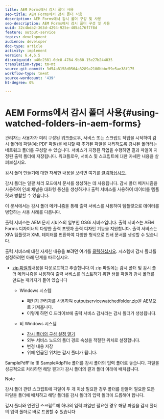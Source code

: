 ```yaml
---
title: AEM Forms에서 감시 폴더 사용
seo-title: AEM Forms에서 감시 폴더 사용
description: AEM Forms에서 감시 폴더 구성 및 사용
seo-description: AEM Forms에서 감시 폴더 구성 및 사용
uuid: 32c4bda2-363d-4294-925e-405a176f7f8d
feature: output-service
topics: development
audience: developer
doc-type: article
activity: implement
version: 6.4,6.5
discoiquuid: a40e2381-0dc8-4784-9b80-15e27b244035
translation-type: tm+mt
source-git-commit: 3d54a8158d0564a3289a2100bbbc59e5ae38f175
workflow-type: tm+mt
source-wordcount: '439'
ht-degree: 0%

---
```



# AEM Forms에서 감시 폴더 사용{#using-watched-folders-in-aem-forms}

관리자는 사용자가 미리 구성된 워크플로우, 서비스 또는 스크립트 작업을 시작하여 감시 폴더에 파일(예: PDF 파일)을 배치할 때 추가된 파일을 처리하도록 감시된 폴더라는 네트워크 폴더를 구성할 수 있습니다. 서비스가 지정된 작업을 수행하면 결과 파일이 지정된 출력 폴더에 저장됩니다. 워크플로우, 서비스 및 스크립트에 대한 자세한 내용을 살펴보십시오.

감시 폴더 만들기에 대한 자세한 내용을 보려면 여기를 [클릭하십시오.](https://helpx.adobe.com/experience-manager/6-4/forms/using/Creating-Configure-watched-folder.html)

감시 폴더는 일괄 처리 모드에서 문서를 생성하는 데 사용됩니다. 감시 폴더 메커니즘을 사용하여 인쇄 채널용 대화형 통신을 생성하거나 출력 서비스를 사용하여 데이터를 템플릿과 병합할 수 있습니다.

이 문서에서는 감시 폴더 메커니즘을 통해 출력 서비스를 사용하여 템플릿으로 데이터를 병합하는 사용 사례를 다룹니다.

출력 서비스는 AEM 문서 서비스의 일부인 OSGi 서비스입니다. 출력 서비스는 AEM Forms 디자이너의 다양한 출력 포맷과 출력 디자인 기능을 지원합니다. 출력 서비스는 XFA 템플릿과 XML 데이터를 변환하여 다양한 형식으로 인쇄 문서를 생성할 수 있습니다.

출력 서비스에 대한 자세한 내용을 보려면 여기를 [클릭하십시오](https://helpx.adobe.com/aem-forms/6/output-service.html).
시스템에 감시 폴더를 설정하려면 아래 단계를 따르십시오.
* [zip 파일의](assets/outputservicewatchedfolderkt.zip)내용을 다운로드하고 추출합니다.이 zip 파일에는 감시 폴더 및 감시 폴더 메커니즘을 사용하여 출력 서비스를 테스트하기 위한 샘플 파일과 감시 폴더를 만드는 패키지가 들어 있습니다
   * Windows 시스템

      * 패키지 관리자를 사용하여 outputservicewatchedfolder.zip을 AEM으로 가져옵니다.
      * 이렇게 하면 C 드라이브에 출력 서비스 감시라는 감시 폴더가 생성됩니다.
   * 비 Windows 시스템
      * [감시 폴더의 구성 설정 열기](http://localhost:4502/crx/de/index.jsp#/etc/fd/watchfolder/config/outputservice)
      * 외부 서비스 노드의 폴더 경로 속성을 적절한 위치로 설정합니다.
      * 변경 내용 저장
      * 위에 언급된 위치는 감시 폴더가 됩니다.

SamplePdfFile 및 SampleXdpFile 폴더를 감시 폴더의 입력 폴더로 놓습니다. 파일을 성공적으로 처리하면 해당 결과가 감시 폴더의 결과 폴더 아래에 배치됩니다.


>[!NOTE]
>
>감시 폴더 관련 스크립트에 파일이 두 개 이상 필요한 경우 폴더를 만들어 필요한 모든 파일을 폴더에 배치하고 해당 폴더를 감시 폴더의 입력 폴더에 드롭해야 합니다.
>
>감시 폴더와 연관된 스크립트에 하나의 입력 파일만 필요한 경우 해당 파일을 감시 폴더의 입력 폴더로 바로 드롭할 수 있습니다

